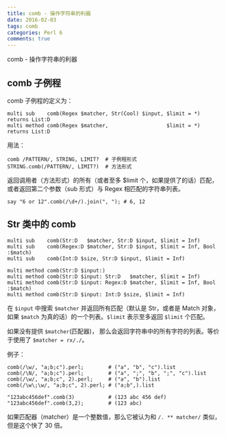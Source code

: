 ```yaml
---
title: comb - 操作字符串的利器
date: 2016-02-03
tags: comb
categories: Perl 6
comments: true
---
```


comb - 操作字符串的利器

## comb 子例程

comb 子例程的定义为：

```perl6
multi sub    comb(Regex $matcher, Str(Cool) $input, $limit = *) returns List:D
multi method comb(Regex $matcher,                   $limit = *) returns List:D
```

用法：

```perl6
comb /PATTERN/, STRING, LIMIT?  # 子例程形式
STRING.comb(/PATTERN/, LIMIT?)  # 方法形式
```

返回调用者（方法形式）的所有（或者至多 $limit 个，如果提供了的话）匹配，或者返回第二个参数（sub 形式）与 Regex 相匹配的字符串列表。

```perl6
say "6 or 12".comb(/\d+/).join(", "); # 6, 12
```

## Str 类中的 comb

```perl6
multi sub    comb(Str:D   $matcher, Str:D $input, $limit = Inf)
multi sub    comb(Regex:D $matcher, Str:D $input, $limit = Inf, Bool :$match)
multi sub    comb(Int:D $size, Str:D $input, $limit = Inf)

multi method comb(Str:D $input:)
multi method comb(Str:D $input: Str:D   $matcher, $limit = Inf)
multi method comb(Str:D $input: Regex:D $matcher, $limit = Inf, Bool :$match)
multi method comb(Str:D $input: Int:D $size, $limit = Inf)
```

在 `$input` 中搜索 `$matcher` 并返回所有匹配（默认是 Str，或者是 Match 对象，如果 `$match` 为真的话）的一个列表。`$limit` 表示至多返回 `$limit` 个匹配。

如果没有提供 `$matcher`(匹配器)， 那么会返回字符串中的所有字符的列表。等价于使用了 `$matcher = rx/./`。

例子：

```perl6
comb(/\w/, "a;b;c").perl;        # ("a", "b", "c").list
comb(/\N/, "a;b;c").perl;        # ("a", ";", "b", ";", "c").list
comb(/\w/, "a;b;c", 2).perl;     # ("a", "b").list
comb(/\w\;\w/, "a;b;c", 2).perl; # ("a;b",).list

"123abc456def".comb(3)           # (123 abc 456 def)
"123abc456def".comb(3,2);        # (123 abc)
```

如果匹配器（matcher）是一个整数值，那么它被认为和 `/. ** matcher/` 类似，但是这个快了 30 倍。
